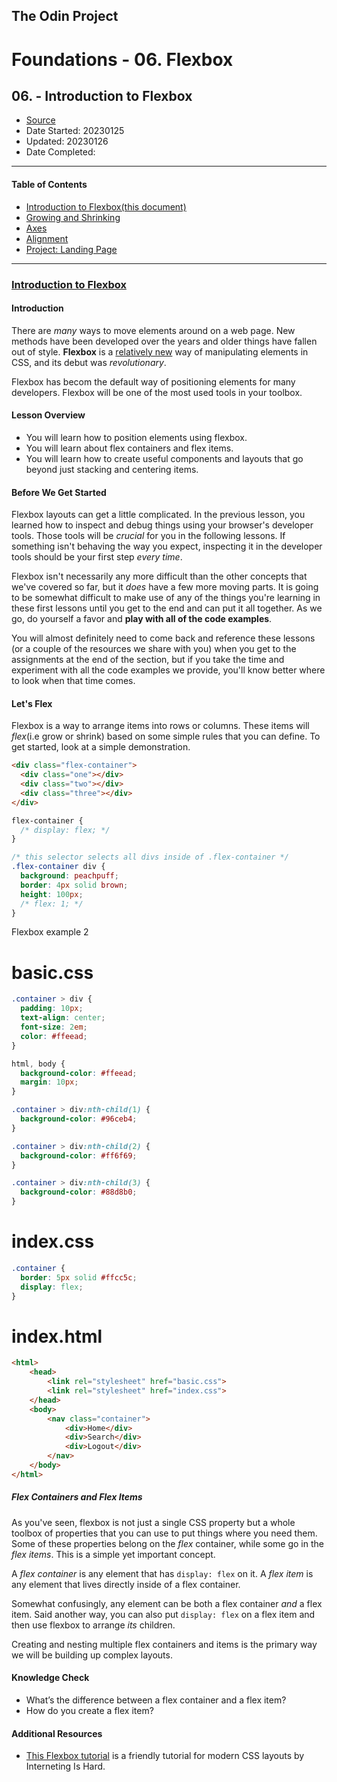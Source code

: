 ## The Odin Project

# Foundations - 06. Flexbox
## 06. - Introduction to Flexbox

  - [Source](https://www.theodinproject.com/paths/foundations/courses/foundations)
  - Date Started: 20230125
  - Updated: 20230126
  - Date Completed:
---

#### Table of Contents

  - [Introduction to Flexbox(this document)](06_introduction_to_flexbox.md)
  - [Growing and Shrinking](06a_growing_and_shrinking.md)
  - [Axes](06b_axes.md)
  - [Alignment](06c_alignment.md)
  - [Project: Landing Page](#)
  
---
### [Introduction to Flexbox](https://www.theodinproject.com/lessons/foundations-introduction-to-flexbox)

#### Introduction

There are *many* ways to move elements around on a web page. New methods have
been developed over the years and older things have fallen out of style.
**Flexbox** is a [relatively new](https://medium.com/@BennyOgidan/history-of-css-grid-and-css-flexbox-658ae6cfe6d2)
way of manipulating elements in CSS, and its debut was *revolutionary*.

Flexbox has becom the default way of positioning elements for many developers.
Flexbox will be one of the most used tools in your toolbox.

#### Lesson Overview

  - You will learn how to position elements using flexbox.
  - You will learn about flex containers and flex items.
  - You will learn how to create useful components and layouts that go beyond
  just stacking and centering items.
  
#### Before We Get Started

Flexbox layouts can get a little complicated. In the previous lesson, you learned
how to inspect and debug things using your browser's developer tools. Those
tools will be *crucial* for you in the following lessons. If something isn't
behaving the way you expect, inspecting it in the developer tools should be
your first step *every time*.

Flexbox isn't necessarily any more difficult than the other concepts that we've
covered so far, but it *does* have a few more moving parts. It is going to be
somewhat difficult to make use of any of the things you're learning in these
first lessons until you get to the end and can put it all together. As we go,
do yourself a favor and **play with all of the code examples**.

You will almost definitely need to come back and reference these lessons (or a
couple of the resources we share with you) when you get to the assignments at
the end of the section, but if you take the time and experiment with all the
code examples we provide, you'll know better where to look when that time comes.

#### Let's Flex

Flexbox is a way to arrange items into rows or columns. These items will
*flex*(i.e grow or shrink) based on some simple rules that you can define.
To get started, look at a simple demonstration.

```html
<div class="flex-container">
  <div class="one"></div>
  <div class="two"></div>
  <div class="three"></div>
</div>
```

```css
flex-container {
  /* display: flex; */
}

/* this selector selects all divs inside of .flex-container */
.flex-container div {
  background: peachpuff;
  border: 4px solid brown;
  height: 100px;
  /* flex: 1; */
}
```

Flexbox example 2

# basic.css
```css
.container > div {
  padding: 10px;
  text-align: center;
  font-size: 2em;
  color: #ffeead;
}

html, body {
  background-color: #ffeead;
  margin: 10px;
}

.container > div:nth-child(1) {
  background-color: #96ceb4;	
}

.container > div:nth-child(2) {
  background-color: #ff6f69;
}

.container > div:nth-child(3) {
  background-color: #88d8b0;
}
```

# index.css
```css
.container {
  border: 5px solid #ffcc5c;
  display: flex;
}
```

# index.html
```html
<html>
    <head>
        <link rel="stylesheet" href="basic.css">
        <link rel="stylesheet" href="index.css">
    </head>
    <body>
        <nav class="container">
            <div>Home</div>
            <div>Search</div>
            <div>Logout</div>
        </nav>
    </body>
</html>
```


##### Flex Containers and Flex Items

As you've seen, flexbox is not just a single CSS property but a whole toolbox
of properties that you can use to put things where you need them. Some of these
properties belong on the *flex* container, while some go in the *flex items*.
This is a simple yet important concept.

A *flex container* is any element that has `display: flex` on it. A *flex item*
is any element that lives directly inside of a flex container.

Somewhat confusingly, any element can be both a flex container *and* a flex item.
Said another way, you can also put `display: flex` on a flex item and then use
flexbox to arrange *its* children.

Creating and nesting multiple flex containers and items is the primary way we
will be building up complex layouts.

#### Knowledge Check

  - What’s the difference between a flex container and a flex item?
  - How do you create a flex item?

  
#### Additional Resources

  - [This Flexbox tutorial](https://www.internetingishard.com/html-and-css/flexbox/) is a friendly tutorial for modern CSS layouts by Interneting Is Hard.

